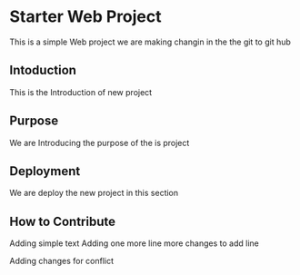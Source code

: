 # Starter Web Project
This is a simple Web project
we are making changin in the the git to git hub

## Intoduction
This is the Introduction of new project 

## Purpose

We are Introducing the purpose of the is project

## Deployment

We are deploy the new project in this section

## How to Contribute

Adding simple text
Adding one more line
more changes to add line

Adding changes for conflict